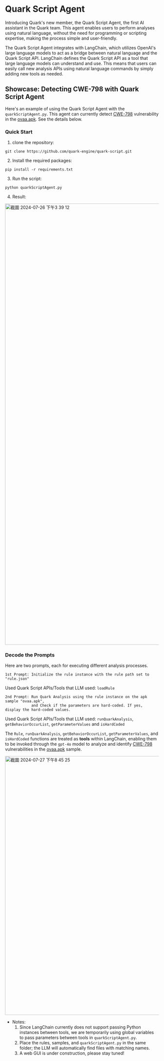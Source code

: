 # Quark Script Agent

Introducing Quark's new member, the Quark Script Agent, the first AI assistant in the Quark team. This agent enables users to perform analyses using natural language, without the need for programming or scripting expertise, making the process simple and user-friendly.

The Quark Script Agent integrates with LangChain, which utilizes OpenAI's large language models to act as a bridge between natural language and the Quark Script API. LangChain defines the Quark Script API as a tool that large language models can understand and use. This means that users can easily call new analysis APIs using natural language commands by simply adding new tools as needed.

## Showcase: Detecting CWE-798 with Quark Script Agent
Here's an example of using the Quark Script Agent with the `quarkScriptAgent.py`. This agent can currently detect [CWE-798](https://cwe.mitre.org/data/definitions/798.html) vulnerability in the [ovaa.apk](https://github.com/oversecured/ovaa). See the details below.

### Quick Start

1. clone the repository:
```
git clone https://github.com/quark-engine/quark-script.git
```

2. Install the required packages:
```
pip install -r requirements.txt
```

3. Run the script:
```
python quarkScriptAgent.py
```

4. Result:

<img width="1440" alt="截圖 2024-07-26 下午3 39 12" src="https://github.com/user-attachments/assets/9c8ba9d3-c8b5-4583-8cb8-750f8c3bf2a7">

### Decode the Prompts
Here are two prompts, each for executing different analysis processes.

```
1st Prompt: Initialize the rule instance with the rule path set to "rule.json"
```
Used Quark Script APIs/Tools that LLM used:  `loadRule`

```
2nd Prompt: Run Quark Analysis using the rule instance on the apk sample "ovaa.apk", 
            and Check if the parameters are hard-coded. If yes, display the hard-coded values.
```
Used Quark Script APIs/Tools that LLM used: `runQuarkAnalysis`, `getBehaviorOccurList`, `getParameterValues` and `isHardCoded`

The `Rule`, `runQuarkAnalysis`, `getBehaviorOccurList`, `getParameterValues`, and `isHardCoded` functions are treated as **tools** within LangChain, enabling them to be invoked through the `gpt-4o` model to analyze and identify [CWE-798](https://cwe.mitre.org/data/definitions/798.html) vulnerabilities in the [ovaa.apk](https://github.com/oversecured/ovaa) sample.

<img width="845" alt="截圖 2024-07-27 下午8 45 25" src="https://github.com/user-attachments/assets/1dd8fb68-9ab4-4afc-a15a-006ff468a883">


* Notes: 
  1. Since LangChain currently does not support passing Python instances between tools, we are temporarily using global variables to pass parameters between tools in `quarkScriptAgent.py`.
  2. Place the rules, samples, and `quarkScriptAgent.py` in the same folder; the LLM will automatically find files with matching names.
  3. A web GUI is under construction, please stay tuned!

